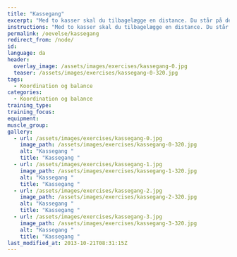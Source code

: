 ```yaml
---
title: "Kassegang"
excerpt: "Med to kasser skal du tilbagelægge en distance. Du står på den ene kasse og flytter den anden fremad."
instructions: "Med to kasser skal du tilbagelægge en distance. Du står på den ene kasse og flytter den anden fremad."
permalink: /oevelse/kassegang
redirect_from: /node/
id: 
language: da
header:
  overlay_image: /assets/images/exercises/kassegang-0.jpg
  teaser: /assets/images/exercises/kassegang-0-320.jpg
tags:
  - Koordination og balance
categories:
  - Koordination og balance
training_type: 
training_focus: 
equipment:
muscle_group:
gallery:
  - url: /assets/images/exercises/kassegang-0.jpg
    image_path: /assets/images/exercises/kassegang-0-320.jpg
    alt: "Kassegang "
    title: "Kassegang "
  - url: /assets/images/exercises/kassegang-1.jpg
    image_path: /assets/images/exercises/kassegang-1-320.jpg
    alt: "Kassegang "
    title: "Kassegang "
  - url: /assets/images/exercises/kassegang-2.jpg
    image_path: /assets/images/exercises/kassegang-2-320.jpg
    alt: "Kassegang "
    title: "Kassegang "
  - url: /assets/images/exercises/kassegang-3.jpg
    image_path: /assets/images/exercises/kassegang-3-320.jpg
    alt: "Kassegang "
    title: "Kassegang "
last_modified_at: 2013-10-21T08:31:15Z
---
```



